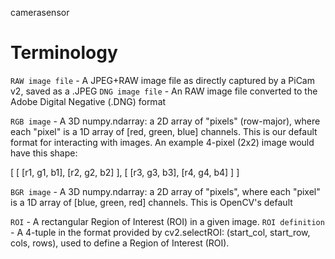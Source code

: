 camerasensor


# Terminology
`RAW image file` - A JPEG+RAW image file as directly captured by a PiCam v2, saved as a .JPEG
`DNG image file` - An RAW image file converted to the Adobe Digital Negative (.DNG) format

`RGB image` - A 3D numpy.ndarray: a 2D array of "pixels" (row-major), where each "pixel" is a 1D array of [red, green, blue] channels. This is our default format for interacting with images. An example 4-pixel (2x2) image would have this shape:

[
 [ [r1, g1, b1], [r2, g2, b2] ],
 [ [r3, g3, b3], [r4, g4, b4] ]
]

`BGR image` - A 3D numpy.ndarray: a 2D array of "pixels", where each "pixel" is a 1D array of [blue, green, red] channels. This is OpenCV's default

`ROI` - A rectangular Region of Interest (ROI) in a given image.
`ROI definition` - A 4-tuple in the format provided by cv2.selectROI: (start_col, start_row, cols, rows), used to define a Region of Interest (ROI).
